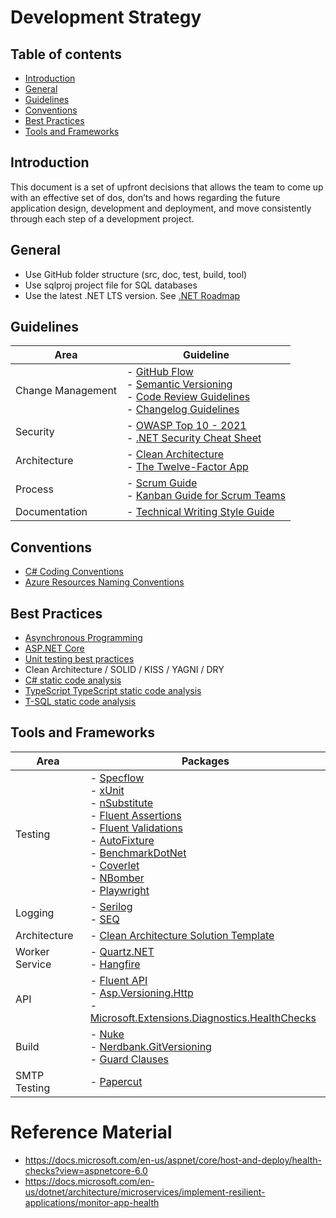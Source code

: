 # Development Strategy

## Table of contents
- [Introduction](#introduction)
- [General](#general)
- [Guidelines](#guidelines)
- [Conventions](#conventions)
- [Best Practices](#best-practices)
- [Tools and Frameworks](#tools-and-frameworks)

## Introduction

This document is a set of upfront decisions that allows the team to come up with an effective set of dos, don’ts and hows regarding 
the future application design, development and deployment, and move consistently through each step of a development project. 

## General

- Use GitHub folder structure (src, doc, test, build, tool)
- Use sqlproj project file for SQL databases
- Use the latest .NET LTS version. See [.NET Roadmap](https://github.com/dotnet/core/blob/main/roadmap.md)

## Guidelines

Area | Guideline
------------ | -------------
Change Management | - [GitHub Flow](https://guides.github.com/introduction/flow/) <br> - [Semantic Versioning](https://semver.org/) <br> - [Code Review Guidelines](https://google.github.io/eng-practices/review/) <br> - [Changelog Guidelines](https://keepachangelog.com/en/1.0.0/)
Security | - [OWASP Top 10 - 2021](https://owasp.org/Top10/) <br> - [.NET Security Cheat Sheet](https://cheatsheetseries.owasp.org/cheatsheets/DotNet_Security_Cheat_Sheet.html)
Architecture | - [Clean Architecture](https://blog.cleancoder.com/uncle-bob/2012/08/13/the-clean-architecture.html) <br> - [The Twelve-Factor App](https://12factor.net/)
Process | - [Scrum Guide](https://scrumguides.org/scrum-guide.html) <br> - [Kanban Guide for Scrum Teams](https://www.scrum.org/resources/kanban-guide-scrum-teams)
Documentation | - [Technical Writing Style Guide](https://docs.microsoft.com/en-us/style-guide/welcome/)

## Conventions
- [C# Coding Conventions](https://docs.microsoft.com/en-us/dotnet/csharp/fundamentals/coding-style/coding-conventions)
- [Azure Resources Naming Conventions](https://docs.microsoft.com/en-us/azure/cloud-adoption-framework/ready/azure-best-practices/resource-naming)

## Best Practices

- [Asynchronous Programming](https://github.com/davidfowl/AspNetCoreDiagnosticScenarios/blob/master/AsyncGuidance.md)
- [ASP.NET Core](https://github.com/davidfowl/AspNetCoreDiagnosticScenarios/blob/master/AspNetCoreGuidance.md)
- [Unit testing best practices](https://docs.microsoft.com/en-us/dotnet/core/testing/unit-testing-best-practices) 
- Clean Architecture / SOLID / KISS / YAGNI / DRY 
- [C# static code analysis](https://rules.sonarsource.com/csharp)
- [TypeScript TypeScript static code analysis](https://rules.sonarsource.com/typescript)
- [T-SQL static code analysis](https://rules.sonarsource.com/tsql)

## Tools and Frameworks

Area | Packages
------------ | -------------
Testing | - [Specflow](https://specflow.org/tools/specflow/) <br> - [xUnit](https://xunit.net/) <br> - [nSubstitute](https://nsubstitute.github.io/) <br> - [Fluent Assertions](https://fluentassertions.com/) <br> - [Fluent Validations](https://fluentvalidation.net/) <br> - [AutoFixture](https://autofixture.github.io/) <br> - [BenchmarkDotNet](https://benchmarkdotnet.org/) <br> - [Coverlet](https://dotnetfoundation.org/projects/coverlet) <br> - [NBomber](https://github.com/PragmaticFlow/NBomber) <br> - [Playwright](https://playwright.dev/dotnet/docs/next/intro)
Logging | - [Serilog](https://serilog.net/) <br> - [SEQ](https://datalust.co/seq)
Architecture | - [Clean Architecture Solution Template](https://github.com/jasontaylordev/CleanArchitecture)
Worker Service  | - [Quartz.NET](https://www.quartz-scheduler.net/) <br> - [Hangfire](https://www.hangfire.io/)
API | - [Fluent API](https://github.com/mariotoffia/FluentDocker) <br> - [Asp.Versioning.Http](https://www.nuget.org/packages/Asp.Versioning.Http) <br> - [Microsoft.Extensions.Diagnostics.HealthChecks](https://www.nuget.org/packages/Microsoft.Extensions.Diagnostics.HealthChecks/)
Build | - [Nuke](https://nuke.build/) <br> - [Nerdbank.GitVersioning](https://github.com/dotnet/Nerdbank.GitVersioning) <br> - [Guard Clauses](https://github.com/ardalis/GuardClauses)
SMTP Testing | - [Papercut](https://github.com/ChangemakerStudios/Papercut-SMTP)



# Reference Material
- https://docs.microsoft.com/en-us/aspnet/core/host-and-deploy/health-checks?view=aspnetcore-6.0
- https://docs.microsoft.com/en-us/dotnet/architecture/microservices/implement-resilient-applications/monitor-app-health
